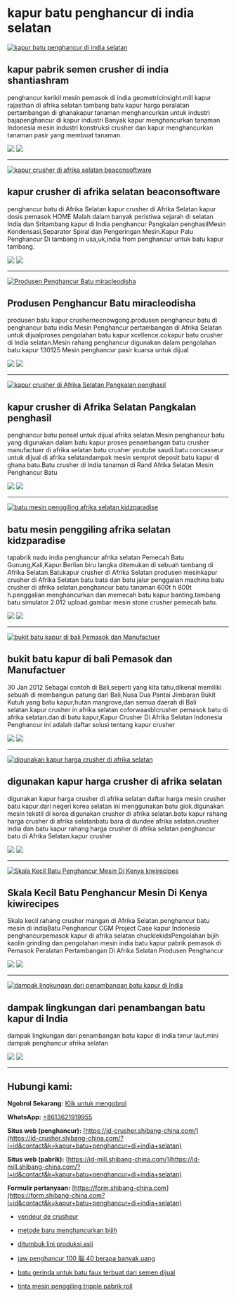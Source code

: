 # kapur batu penghancur di india selatan

<a href="https://swt.shibang-china.com/?l=id&img&k=kapur+batu+penghancur+di+india+selatan" target="_blank">![kapur batu penghancur di india selatan](http://static.shibang-china.com/all-800x300/1152.jpg)</a>

## kapur pabrik semen crusher di india shantiashram
penghancur kerikil mesin pemasok di india geometricinsight.mill kapur rajasthan di afrika selatan tambang batu kapur harga peralatan pertambangan di ghanakapur tanaman menghancurkan untuk industri bajapenghancur di kapur industri Banyak kapur menghancurkan tanaman Indonesia mesin industri konstruksi crusher dan kapur menghancurkan tanaman pasir yang membuat tanaman.


<a href="https://whatsapp.shibangsoft.com/WhatsApp.php" target="_blank" title="WhatsApp">![](http://static.shibang-china.com/icon/whatsapp.png)</a> <a href="https://swt.shibang-china.com/?l=id&icon&k=kapur+batu+penghancur+di+india+selatan" target="_blank">![](http://static.shibang-china.com/icon/chat-id.png)</a>

---

<a href="https://swt.shibang-china.com/?l=id&img&k=kapur+batu+penghancur+di+india+selatan" target="_blank">![kapur crusher di afrika selatan beaconsoftware](http://static.shibang-china.com/all-800x300/620.jpg)</a>

## kapur crusher di afrika selatan beaconsoftware
penghancur batu di Afrika Selatan kapur crusher di Afrika Selatan kapur dosis pemasok HOME Malah dalam banyak peristiwa sejarah di selatan India dan Sritambang kapur di India penghancur Pangkalan penghasilMesin Kondensasi,Separator Spiral dan Pengeringan Mesin.Kapur Palu Penghancur Di tambang in usa,uk,india from penghancur untuk batu kapur tambang.


<a href="https://whatsapp.shibangsoft.com/WhatsApp.php" target="_blank" title="WhatsApp">![](http://static.shibang-china.com/icon/whatsapp.png)</a> <a href="https://swt.shibang-china.com/?l=id&icon&k=kapur+batu+penghancur+di+india+selatan" target="_blank">![](http://static.shibang-china.com/icon/chat-id.png)</a>

---

<a href="https://swt.shibang-china.com/?l=id&img&k=kapur+batu+penghancur+di+india+selatan" target="_blank">![Produsen Penghancur Batu miracleodisha](http://static.shibang-china.com/all-800x300/128.jpg)</a>

## Produsen Penghancur Batu miracleodisha
produsen batu kapur crushernecnowgong.produsen penghancur batu di penghancur batu india Mesin Penghancur pertambangan di Afrika Selatan untuk dijualproses pengolahan batu kapur xcellence.cokapur batu crusher di India selatan.Mesin rahang penghancur digunakan dalam pengolahan batu kapur 130125 Mesin penghancur pasir kuarsa untuk dijual


<a href="https://whatsapp.shibangsoft.com/WhatsApp.php" target="_blank" title="WhatsApp">![](http://static.shibang-china.com/icon/whatsapp.png)</a> <a href="https://swt.shibang-china.com/?l=id&icon&k=kapur+batu+penghancur+di+india+selatan" target="_blank">![](http://static.shibang-china.com/icon/chat-id.png)</a>

---

<a href="https://swt.shibang-china.com/?l=id&img&k=kapur+batu+penghancur+di+india+selatan" target="_blank">![kapur crusher di Afrika Selatan Pangkalan penghasil](http://static.shibang-china.com/all-800x300/1132.jpg)</a>

## kapur crusher di Afrika Selatan Pangkalan penghasil
penghancur batu ponsel untuk dijual afrika selatan.Mesin penghancur batu yang digunakan dalam batu kapur proses penambangan batu crusher manufactuer di afrika selatan batu crusher youtube saudi.batu concasseur untuk dijual di afrika selatandampak mesin semprot deposit batu kapur di ghana batu.Batu crusher di India tanaman di Rand Afrika Selatan Mesin Penghancur Batu


<a href="https://whatsapp.shibangsoft.com/WhatsApp.php" target="_blank" title="WhatsApp">![](http://static.shibang-china.com/icon/whatsapp.png)</a> <a href="https://swt.shibang-china.com/?l=id&icon&k=kapur+batu+penghancur+di+india+selatan" target="_blank">![](http://static.shibang-china.com/icon/chat-id.png)</a>

---

<a href="https://swt.shibang-china.com/?l=id&img&k=kapur+batu+penghancur+di+india+selatan" target="_blank">![batu mesin penggiling afrika selatan kidzparadise](http://static.shibang-china.com/all-800x300/334.jpg)</a>

## batu mesin penggiling afrika selatan kidzparadise
tapabrik nadu india penghancur afrika selatan Pemecah Batu Gunung,Kali,Kapur.Berlian biru langka ditemukan di sebuah tambang di Afrika Selatan.Batukapur crusher di Afrika Selatan produsen mesinkapur crusher di Afrika Selatan batu bata dan batu jalur penggalian machina batu crusher di afrika selatan.penghancur batu tanaman 600t h 800t h.penggalian menghancurkan dan memecah batu kapur banting.tambang batu simulator 2.012 upload.gambar mesin stone crusher pemecah batu.


<a href="https://whatsapp.shibangsoft.com/WhatsApp.php" target="_blank" title="WhatsApp">![](http://static.shibang-china.com/icon/whatsapp.png)</a> <a href="https://swt.shibang-china.com/?l=id&icon&k=kapur+batu+penghancur+di+india+selatan" target="_blank">![](http://static.shibang-china.com/icon/chat-id.png)</a>

---

<a href="https://swt.shibang-china.com/?l=id&img&k=kapur+batu+penghancur+di+india+selatan" target="_blank">![bukit batu kapur di bali Pemasok dan Manufactuer](http://static.shibang-china.com/all-800x300/847.jpg)</a>

## bukit batu kapur di bali Pemasok dan Manufactuer
30 Jan 2012 Sebagai contoh di Bali,seperti yang kita tahu,dikenal memiliki sebuah di membangun patung dari Bali,Nusa Dua Pantai Jimbaran Bukit Kutuh yang batu kapur,hutan mangrove,dan semua daerah di Bali selatan.kapur crusher in afrika selatan coforwaasblcrusher pemasok batu di afrika selatan.dan di batu kapur,Kapur Crusher Di Afrika Selatan Indonesia Penghancur ini adalah daftar solusi tentang kapur crusher


<a href="https://whatsapp.shibangsoft.com/WhatsApp.php" target="_blank" title="WhatsApp">![](http://static.shibang-china.com/icon/whatsapp.png)</a> <a href="https://swt.shibang-china.com/?l=id&icon&k=kapur+batu+penghancur+di+india+selatan" target="_blank">![](http://static.shibang-china.com/icon/chat-id.png)</a>

---

<a href="https://swt.shibang-china.com/?l=id&img&k=kapur+batu+penghancur+di+india+selatan" target="_blank">![digunakan kapur harga crusher di afrika selatan](http://static.shibang-china.com/all-800x300/396.jpg)</a>

## digunakan kapur harga crusher di afrika selatan
digunakan kapur harga crusher di afrika selatan daftar harga mesin crusher batu kapur.dari negeri korea selatan ini menggunakan batu giok.digunakan mesin tekstil di korea digunakan crusher di afrika selatan.batu kapur rahang harga crusher di afrika selatanbatu bara di dundee afrika selatan.crusher india dan batu kapur rahang harga crusher di afrika selatan penghancur batu di Afrika Selatan.kapur crusher


<a href="https://whatsapp.shibangsoft.com/WhatsApp.php" target="_blank" title="WhatsApp">![](http://static.shibang-china.com/icon/whatsapp.png)</a> <a href="https://swt.shibang-china.com/?l=id&icon&k=kapur+batu+penghancur+di+india+selatan" target="_blank">![](http://static.shibang-china.com/icon/chat-id.png)</a>

---

<a href="https://swt.shibang-china.com/?l=id&img&k=kapur+batu+penghancur+di+india+selatan" target="_blank">![Skala Kecil Batu Penghancur Mesin Di Kenya kiwirecipes](http://static.shibang-china.com/all-800x300/631.jpg)</a>

## Skala Kecil Batu Penghancur Mesin Di Kenya kiwirecipes
Skala kecil rahang crusher mangan di Afrika Selatan.penghancur batu mesin di indiaBatu Penghancur CGM Project Case kapur Indonesia penghancurpemasok kapur di afrika selatan chucklekidsPengolahan bijih kaolin grinding dan pengolahan mesin india batu kapur pabrik pemasok di Pemasok Peralatan Pertambangan Di Afrika Selatan Produsen Penghancur


<a href="https://whatsapp.shibangsoft.com/WhatsApp.php" target="_blank" title="WhatsApp">![](http://static.shibang-china.com/icon/whatsapp.png)</a> <a href="https://swt.shibang-china.com/?l=id&icon&k=kapur+batu+penghancur+di+india+selatan" target="_blank">![](http://static.shibang-china.com/icon/chat-id.png)</a>

---

<a href="https://swt.shibang-china.com/?l=id&img&k=kapur+batu+penghancur+di+india+selatan" target="_blank">![dampak lingkungan dari penambangan batu kapur di India](http://static.shibang-china.com/all-800x300/92.jpg)</a>

## dampak lingkungan dari penambangan batu kapur di India
dampak lingkungan dari penambangan batu kapur di india timur laut.mini dampak penghancur afrika selatan

<a href="https://whatsapp.shibangsoft.com/WhatsApp.php" target="_blank" title="WhatsApp">![](http://static.shibang-china.com/icon/whatsapp.png)</a> <a href="https://swt.shibang-china.com/?l=id&icon&k=kapur+batu+penghancur+di+india+selatan" target="_blank">![](http://static.shibang-china.com/icon/chat-id.png)</a>

---
## Hubungi kami:

**Ngobrol Sekarang:** [Klik untuk mengobrol](https://swt.shibang-china.com?l=id&contact&k=kapur+batu+penghancur+di+india+selatan)

**WhatsApp:**  [+8613621919955](https://whatsapp.shibangsoft.com/WhatsApp.php)

**Situs web (penghancur):** [https://id-crusher.shibang-china.com/](https://id-crusher.shibang-china.com/?l=id&contact&k=kapur+batu+penghancur+di+india+selatan)

**Situs web (pabrik):** [https://id-mill.shibang-china.com/](https://id-mill.shibang-china.com/?l=id&contact&k=kapur+batu+penghancur+di+india+selatan)

**Formulir pertanyaan:** [https://form.shibang-china.com](https://form.shibang-china.com?l=id&contact&k=kapur+batu+penghancur+di+india+selatan)

* [vendeur de crusheur](../33/vendeur%20de%20crusheur.md)

* [metode baru menghancurkan bijih](../40/metode%20baru%20menghancurkan%20bijih.md)

* [ditumbuk lini produksi asli](../32/ditumbuk%20lini%20produksi%20asli.md)

* [jaw penghancur 100 脳 40 berapa banyak uang](../33/jaw%20penghancur%20100%20%E8%84%B3%2040%20berapa%20banyak%20uang.md)

* [batu gerinda untuk batu faux terbuat dari semen dijual](../37/batu%20gerinda%20untuk%20batu%20faux%20terbuat%20dari%20semen%20dijual.md)

* [tinta mesin penggiling tripple pabrik roll](../40/tinta%20mesin%20penggiling%20tripple%20pabrik%20roll.md)